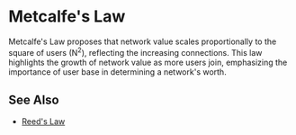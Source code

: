 # Metcalfe's Law

Metcalfe's Law proposes that network value scales proportionally to the square of users (N<sup>2</sup>), reflecting the increasing connections. This law highlights the growth of network value as more users join, emphasizing the importance of user base in determining a network's worth.

## See Also

- [Reed's Law](/terms/reeds-law)
